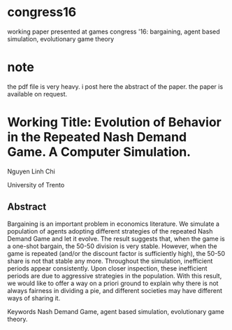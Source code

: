 # congress16
working paper presented at games congress '16: bargaining, agent based simulation, evolutionary game theory

# note
the pdf file is very heavy. i post here the abstract of the paper. the paper is available on request.

# Working Title: Evolution of Behavior in the Repeated Nash Demand Game. A Computer Simulation.
Nguyen Linh Chi

University of Trento

## Abstract
Bargaining is an important problem in economics literature. We simulate a population of agents adopting
different strategies of the repeated Nash Demand Game and let it evolve. The result suggests that, when
the game is a one-shot bargain, the 50-50 division is very stable. However, when the game is repeated
(and/or the discount factor is sufficiently high), the 50-50 share is not that stable any more. Throughout the
simulation, inefficient periods appear consistently. Upon closer inspection, these inefficient periods are due
to aggressive strategies in the population. With this result, we would like to offer a way on a priori ground
to explain why there is not always fairness in dividing a pie, and different societies may have different ways
of sharing it.

Keywords Nash Demand Game, agent based simulation, evolutionary game theory.

